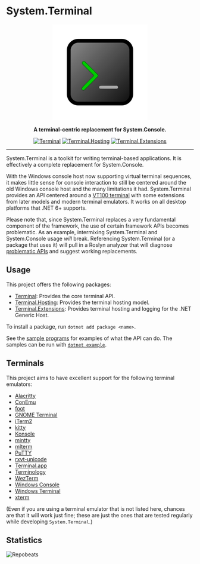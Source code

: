 # System.Terminal

<div align="center">
    <img src="system-terminal.svg"
         width="256" />
</div>

<p align="center">
    <strong>
        A terminal-centric replacement for System.Console.
    </strong>
</p>

<div align="center">

[![Terminal](https://img.shields.io/nuget/v/Terminal.svg?label=Terminal)](https://www.nuget.org/packages/Terminal)
[![Terminal.Hosting](https://img.shields.io/nuget/v/Terminal.Hosting.svg?label=Terminal.Hosting)](https://www.nuget.org/packages/Terminal.Hosting)
[![Terminal.Extensions](https://img.shields.io/nuget/v/Terminal.Extensions.svg?label=Terminal.Extensions)](https://www.nuget.org/packages/Terminal.Extensions)

</div>

---

System.Terminal is a toolkit for writing terminal-based applications. It is
effectively a complete replacement for System.Console.

With the Windows console host now supporting virtual terminal sequences, it
makes little sense for console interaction to still be centered around the old
Windows console host and the many limitations it had. System.Terminal provides
an API centered around a [VT100 terminal](https://vt100.net) with some
extensions from later models and modern terminal emulators. It works on all
desktop platforms that .NET 6+ supports.

Please note that, since System.Terminal replaces a very fundamental component of
the framework, the use of certain framework APIs becomes problematic. As an
example, intermixing System.Terminal and System.Console usage *will* break.
Referencing System.Terminal (or a package that uses it) will pull in a Roslyn
analyzer that will diagnose
[problematic APIs](src/core/buildTransitive/BannedSymbols.txt) and suggest
working replacements.

## Usage

This project offers the following packages:

* [Terminal](https://www.nuget.org/packages/Terminal): Provides the core
  terminal API.
* [Terminal.Hosting](https://www.nuget.org/packages/Terminal.Hosting): Provides
  the terminal hosting model.
* [Terminal.Extensions](https://www.nuget.org/packages/Terminal.Extensions):
  Provides terminal hosting and logging for the .NET Generic Host.

To install a package, run `dotnet add package <name>`.

See the [sample programs](src/samples) for examples of what the API can do. The
samples can be run with
[`dotnet example`](https://github.com/patriksvensson/dotnet-example).

## Terminals

This project aims to have excellent support for the following terminal
emulators:

* [Alacritty](https://github.com/alacritty/alacritty)
* [ConEmu](https://conemu.github.io)
* [foot](https://codeberg.org/dnkl/foot)
* [GNOME Terminal](https://help.gnome.org/users/gnome-terminal/stable)
* [iTerm2](https://iterm2.com)
* [kitty](https://sw.kovidgoyal.net/kitty)
* [Konsole](https://konsole.kde.org)
* [mintty](https://mintty.github.io)
* [mlterm](http://mlterm.sourceforge.net)
* [PuTTY](https://www.putty.org)
* [rxvt-unicode](http://software.schmorp.de/pkg/rxvt-unicode.html)
* [Terminal.app](https://support.apple.com/guide/terminal/welcome/mac)
* [Terminology](https://terminolo.gy)
* [WezTerm](https://wezfurlong.org/wezterm)
* [Windows Console](https://docs.microsoft.com/en-us/windows/console)
* [Windows Terminal](https://aka.ms/terminal)
* [xterm](https://invisible-island.net/xterm)

(Even if you are using a terminal emulator that is not listed here, chances are
that it will work just fine; these are just the ones that are tested regularly
while developing `System.Terminal`.)

## Statistics

![Repobeats](https://repobeats.axiom.co/api/embed/56d1f4cda2c680fe93627ab2f884a3ce78c7d1d6.svg)

